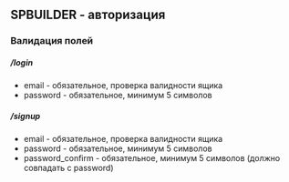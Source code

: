 ## SPBUILDER - авторизация

### Валидация полей
##### /login
* email - обязательное, проверка валидности ящика
* password - обязательное, минимум 5 символов
##### /signup
* email - обязательное, проверка валидности ящика
* password - обязательное, минимум 5 символов
* password_confirm - обязательное, минимум 5 символов (должно совпадать с password)

